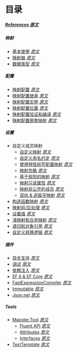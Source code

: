 # 目录

##### [References](References.md)    *[原文](https://github.com/MapsterMapper/Mapster/wiki)*

##### 映射
* [基本使用](Basic-usages.md)    *[原文](https://github.com/MapsterMapper/Mapster/wiki/Basic-usages)*
* [映射器](Mappers.md)    *[原文](https://github.com/MapsterMapper/Mapster/wiki/Mappers)*
* [数据类型](Data-types.md)    *[原文](https://github.com/MapsterMapper/Mapster/wiki/Data-types)*

##### 配置
* [映射配置](Configuration.md)    *[原文](https://github.com/MapsterMapper/Mapster/wiki/Configuration)*
* [映射配置继承](Config-inheritance.md)    *[原文](https://github.com/MapsterMapper/Mapster/wiki/Config-inheritance)*
* [映射配置实例](Config-instance.md)    *[原文](https://github.com/MapsterMapper/Mapster/wiki/Config-instance)*
* [映射配置位置](Config-location.md)    *[原文](https://github.com/MapsterMapper/Mapster/wiki/Config-location)*
* [映射配置验证和编译](Config-validation-&-compilation.md)    *[原文](https://github.com/MapsterMapper/Mapster/wiki/Config-validation-&-compilation)*
* [映射配置嵌套映射](Config-for-nested-mapping.md)    *[原文](https://github.com/MapsterMapper/Mapster/wiki/Config-for-nested-mapping)*

##### 设置
* 自定义成员映射
  * [自定义映射](Custom-mapping.md)    *[原文](https://github.com/MapsterMapper/Mapster/wiki/Custom-mapping)*
  * [自定义命名约定](Naming-convention.md)    *[原文](https://github.com/MapsterMapper/Mapster/wiki/Naming-convention)*
  * [使用特性标签配置映射](Setting-by-attributes.md)    *[原文](https://github.com/MapsterMapper/Mapster/wiki/Setting-by-attributes)*
  * [映射忽略](Ignoring-members.md)   *[原文](https://github.com/MapsterMapper/Mapster/wiki/Ignoring-members)*
  * [基于规则的映射](Rule-based-member-mapping.md)   *[原文](https://github.com/MapsterMapper/Mapster/wiki/Rule-based-member-mapping)*
  * [映射只读属性](Mapping-readonly-prop.md)   *[原文](https://github.com/MapsterMapper/Mapster/wiki/Mapping-readonly-prop)*
  * [映射非公开的成员](Mapping-non-public-members.md)   *[原文](https://github.com/MapsterMapper/Mapster/wiki/Mapping-non-public-members)*
  * [双向 & 逆扁平映射](Two-ways.md)   *[原文](https://github.com/MapsterMapper/Mapster/wiki/Two-ways)*
* [构造函数映射](Constructor-mapping.md)   *[原文](https://github.com/MapsterMapper/Mapster/wiki/Constructor-mapping)*
* [映射前/后处理](Before-after-mapping.md)   *[原文](https://github.com/MapsterMapper/Mapster/wiki/Before-after-mapping)*
* [设置值](Setting-values.md)   *[原文](https://github.com/MapsterMapper/Mapster/wiki/Setting-values)*
* [浅映射和合并映射](Shallow-merge.md)   *[原文](https://github.com/MapsterMapper/Mapster/wiki/Shallow-merge)*
* [递归和对象引用](Object-references.md)   *[原文](https://github.com/MapsterMapper/Mapster/wiki/Object-references)*
* [自定义转换逻辑](Custom-conversion-logic.md)   *[原文](https://github.com/MapsterMapper/Mapster/wiki/Custom-conversion-logic)*


##### 插件
* [异步支持](Async.md)   *[原文](https://github.com/MapsterMapper/Mapster/wiki/Async)*
* [调试](Debugging.md)   *[原文](https://github.com/MapsterMapper/Mapster/wiki/Debugging)*
* [依赖注入](Dependency-Injection.md)   *[原文](https://github.com/MapsterMapper/Mapster/wiki/Dependency-Injection)*
* [EF 6 & EF Core](EF-6-&-EF-Core.md)   *[原文](https://github.com/MapsterMapper/Mapster/wiki/EF-6-&-EF-Core)*
* [FastExpressionCompiler](FastExpressionCompiler.md)   *[原文](https://github.com/MapsterMapper/Mapster/wiki/FastExpressionCompiler)*
* [Immutable](Immutable.md)   *[原文](https://github.com/MapsterMapper/Mapster/wiki/Immutable)*
* [Json.net](Json.net.md)   *[原文](https://github.com/MapsterMapper/Mapster/wiki/Json.net)*

##### Tools
* [Mapster.Tool](Mapster.Tool.md)    *[原文](https://github.com/MapsterMapper/Mapster/wiki/Mapster.Tool)*
  * [Fluent API](Fluent-API-Code-generation.md)   *[原文](https://github.com/MapsterMapper/Mapster/wiki/Fluent-API-Code-generation)*
  * [Attributes](Attribute-base-Code-generation.md)   *[原文](https://github.com/MapsterMapper/Mapster/wiki/Attribute-base-Code-generation)*
  * [Interfaces](Interface-base-Code-generation.md)   *[原文](https://github.com/MapsterMapper/Mapster/wiki/Interface-base-Code-generation)*
* [TextTemplate](TextTemplate.md)   *[原文](https://github.com/MapsterMapper/Mapster/wiki/TextTemplate)*
